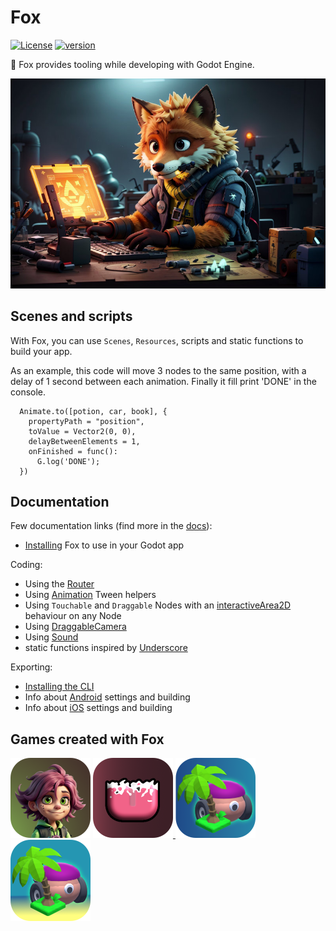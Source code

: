 # Fox

[![License](https://img.shields.io/badge/License-MIT-green.svg?colorB=3cc712)](license) [![version](https://img.shields.io/github/package-json/v/uralys/fox)](https://github.com/uralys/fox/tags)

🦊 Fox provides tooling while developing with Godot Engine.

<p align="center"><img title="fox"  src="./assets/logo.jpg"></p>

## Scenes and scripts

With Fox, you can use `Scenes`, `Resources`, scripts and static functions to build your app.

As an example, this code will move 3 nodes to the same position, with a delay of 1 second between each animation. Finally it fill print 'DONE' in the console.

```gdscript
  Animate.to([potion, car, book], {
    propertyPath = "position",
    toValue = Vector2(0, 0),
    delayBetweenElements = 1,
    onFinished = func():
      G.log('DONE');
  })
```

## Documentation

Few documentation links (find more in the [docs](./docs)):

- [Installing](./docs/install.md) Fox to use in your Godot app

Coding:

- Using the [Router](./docs/gdscript/router.md)
- Using [Animation](./docs/gdscript/animations.md) Tween helpers
- Using `Touchable` and `Draggable` Nodes with an [interactiveArea2D](./docs/gdscript/interactive-area-2d.md) behaviour on any Node
- Using [DraggableCamera](./docs/gdscript/draggable-camera.md)
- Using [Sound](./docs/gdscript/sound.md)
- static functions inspired by [Underscore](/fox/libs/underscore.gd)

Exporting:

- [Installing the CLI](./docs/cli.md)
- Info about [Android](./docs/exporting/android.md) settings and building
- Info about [iOS](./docs/exporting/ios.md) settings and building

## Games created with Fox

<a href="https://uralys.com/avindi"><img alt="logo" width="128" title="avindi" src="./assets/docs/games/avindi-desktop-512x512.png"/></a>
<a href="https://apps.apple.com/us/app/battle-squares/id1609783397"><img alt="logo" width="128" title="battle-squares" src="./assets/docs/games/battle-squares-desktop-512x512.png"/>
<a href="https://uralys.com/lockeyland"><img alt="logo" width="128" title="lockey0" src="./assets/docs/games/lockey0-desktop-512x512.png"></a>
<a href="https://uralys.com/lockeyland"><img alt="logo" width="128" title="lockey1" src="./assets/docs/games/lockey1-desktop-512x512.png"></a>
